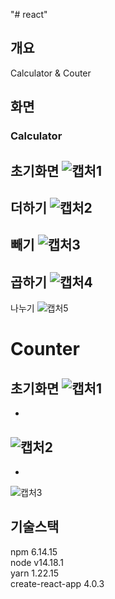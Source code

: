 "# react" 

## 개요

Calculator & Couter

## 화면

### Calculator  

초기화면
![캡처1](https://user-images.githubusercontent.com/55902298/137341846-ecbebf41-d0ba-4c04-ae27-8b98905a4818.PNG)
-----------------------------------------------------------------------------------  
더하기
![캡처2](https://user-images.githubusercontent.com/55902298/137341849-1ae484ac-746d-4228-ab79-b4dfe826662c.PNG)
-----------------------------------------------------------------------------------  
빼기
![캡처3](https://user-images.githubusercontent.com/55902298/137341850-bc170ae6-981e-4517-8684-0904e5a009b5.PNG)
-----------------------------------------------------------------------------------  
곱하기
![캡처4](https://user-images.githubusercontent.com/55902298/137341854-2134e86b-caaf-4a51-92f3-e2ad73ef04ab.PNG)
-----------------------------------------------------------------------------------  
나누기
![캡처5](https://user-images.githubusercontent.com/55902298/137341856-4a23bf80-8eb4-4a66-ae08-8334021b0a15.PNG)

# Counter
초기화면
![캡처1](https://user-images.githubusercontent.com/55902298/137342273-89a3947e-438d-4e29-a185-301da37d977b.PNG)
-----------------------------------------------------------------------------------  
+
![캡처2](https://user-images.githubusercontent.com/55902298/137342277-491e7924-c6de-42e3-9db4-8322f8b0b5d5.PNG)
-----------------------------------------------------------------------------------  
-
![캡처3](https://user-images.githubusercontent.com/55902298/137342281-29996d4f-188e-4dad-92be-de8d1a78cda9.PNG)

## 기술스택
npm 6.14.15  
node v14.18.1  
yarn 1.22.15  
create-react-app 4.0.3













